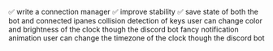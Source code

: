 ✅ write a connection manager
✅ improve stability
✅ save state of both the bot  and connected ipanes
collision detection of keys
user can change color and brightness of the clock though the discord bot
fancy notification animation
user can change the timezone of the clock though the discord bot
